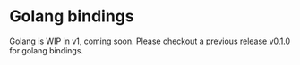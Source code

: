 # Golang bindings

Golang is WIP in v1, coming soon. Please checkout a previous [release v0.1.0](https://github.com/ingonyama-zk/icicle/releases/tag/v0.1.0) for golang bindings.
